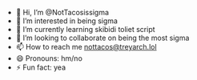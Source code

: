 - 👋 Hi, I’m @NotTacosissigma
- 👀 I’m interested in being sigma
- 🌱 I’m currently learning skibidi toliet script
- 💞️ I’m looking to collaborate on being the most sigma
- 📫 How to reach me nottacos@treyarch.lol
- 😄 Pronouns: hm/no
- ⚡ Fun fact: yea

<!---
NotTacosissigma/NotTacosissigma is a ✨ special ✨ repository because its `README.md` (this file) appears on your GitHub profile.
You can click the Preview link to take a look at your changes.
--->
